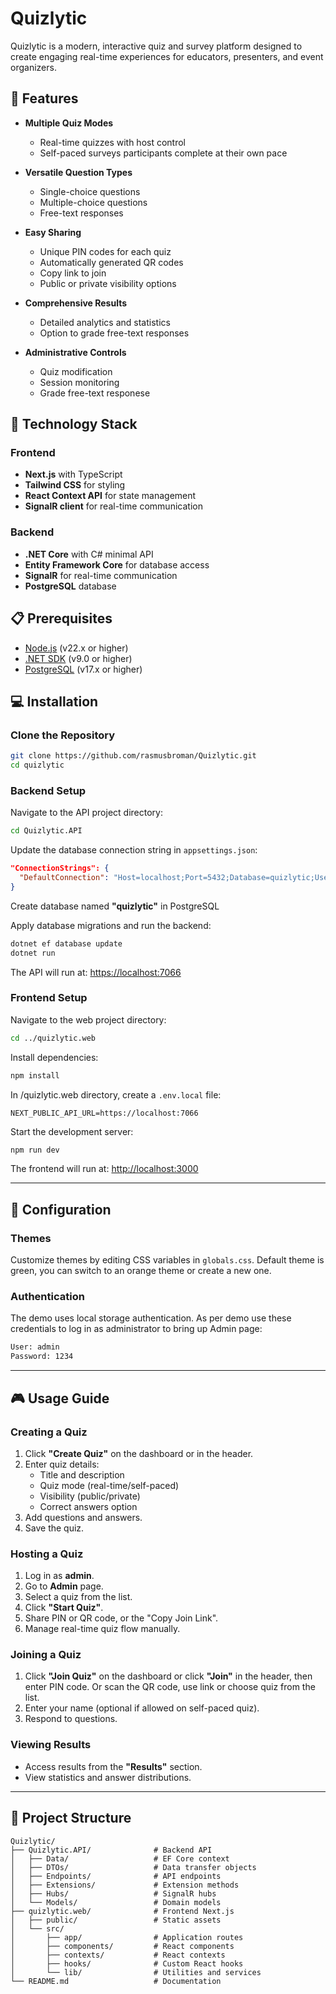 # Quizlytic

Quizlytic is a modern, interactive quiz and survey platform designed to create engaging real-time experiences for educators, presenters, and event organizers.

## 🌟 Features

- **Multiple Quiz Modes**
  - Real-time quizzes with host control
  - Self-paced surveys participants complete at their own pace
  
- **Versatile Question Types**
  - Single-choice questions
  - Multiple-choice questions
  - Free-text responses

- **Easy Sharing**
  - Unique PIN codes for each quiz
  - Automatically generated QR codes
  - Copy link to join
  - Public or private visibility options

- **Comprehensive Results**
  - Detailed analytics and statistics
  - Option to grade free-text responses

- **Administrative Controls**
  - Quiz modification
  - Session monitoring
  - Grade free-text responese

## 🚀 Technology Stack

### Frontend
- **Next.js** with TypeScript
- **Tailwind CSS** for styling
- **React Context API** for state management
- **SignalR client** for real-time communication

### Backend
- **.NET Core** with C# minimal API
- **Entity Framework Core** for database access
- **SignalR** for real-time communication
- **PostgreSQL** database

## 📋 Prerequisites

- [Node.js](https://nodejs.org/) (v22.x or higher)
- [.NET SDK](https://dotnet.microsoft.com/download) (v9.0 or higher)
- [PostgreSQL](https://www.postgresql.org/) (v17.x or higher)

## 💻 Installation

### Clone the Repository

```bash
git clone https://github.com/rasmusbroman/Quizlytic.git
cd quizlytic
```

### Backend Setup

Navigate to the API project directory:

```bash
cd Quizlytic.API
```

Update the database connection string in `appsettings.json`:

```json
"ConnectionStrings": {
  "DefaultConnection": "Host=localhost;Port=5432;Database=quizlytic;Username=postgres;Password=your_chosen_password"
}
```

Create database named **"quizlytic"** in PostgreSQL

Apply database migrations and run the backend:

```bash
dotnet ef database update
dotnet run
```

The API will run at: [https://localhost:7066](https://localhost:7066)

### Frontend Setup

Navigate to the web project directory:

```bash
cd ../quizlytic.web
```

Install dependencies:

```bash
npm install
```

In /quizlytic.web directory, create a `.env.local` file:

```env
NEXT_PUBLIC_API_URL=https://localhost:7066
```

Start the development server:

```bash
npm run dev
```

The frontend will run at: [http://localhost:3000](http://localhost:3000)

---

## 🔧 Configuration

### Themes

Customize themes by editing CSS variables in `globals.css`. Default theme is green, you can switch to an orange theme or create a new one.

### Authentication

The demo uses local storage authentication. As per demo use these credentials to log in as administrator to bring up Admin page:

```bash
User: admin
Password: 1234
```

---

## 🎮 Usage Guide

### Creating a Quiz

1. Click **"Create Quiz"** on the dashboard or in the header.
2. Enter quiz details:
   - Title and description
   - Quiz mode (real-time/self-paced)
   - Visibility (public/private)
   - Correct answers option
3. Add questions and answers.
4. Save the quiz.

### Hosting a Quiz

1. Log in as **admin**.
2. Go to **Admin** page.
1. Select a quiz from the list.
2. Click **"Start Quiz"**.
3. Share PIN or QR code, or the "Copy Join Link".
4. Manage real-time quiz flow manually.

### Joining a Quiz

1. Click **"Join Quiz"** on the dashboard or click **"Join"** in the header, then enter PIN code. Or scan the QR code, use link or choose quiz from the list.
2. Enter your name (optional if allowed on self-paced quiz).
3. Respond to questions.

### Viewing Results

- Access results from the **"Results"** section.
- View statistics and answer distributions.

---

## 📂 Project Structure

```
Quizlytic/
├── Quizlytic.API/              # Backend API
│   ├── Data/                   # EF Core context
│   ├── DTOs/                   # Data transfer objects
│   ├── Endpoints/              # API endpoints
│   ├── Extensions/             # Extension methods
│   ├── Hubs/                   # SignalR hubs
│   └── Models/                 # Domain models
├── quizlytic.web/              # Frontend Next.js
│   ├── public/                 # Static assets
│   └── src/
│       ├── app/                # Application routes
│       ├── components/         # React components
│       ├── contexts/           # React contexts
│       ├── hooks/              # Custom React hooks
│       └── lib/                # Utilities and services
└── README.md                   # Documentation
```


##
